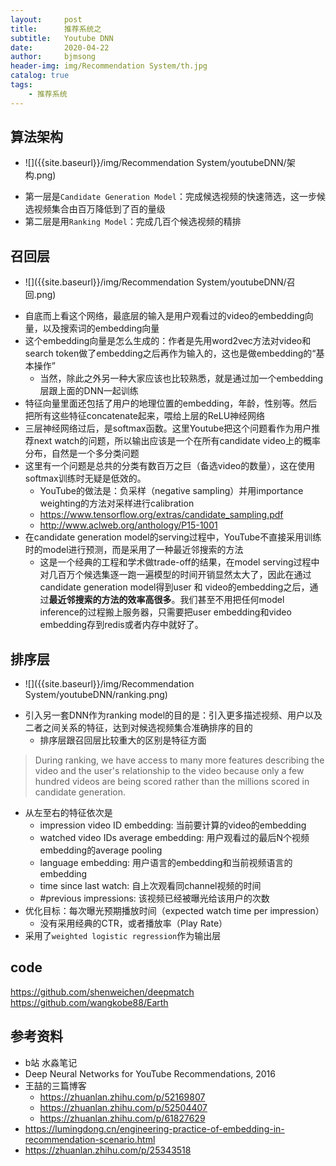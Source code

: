 ```yaml
---
layout:     post
title:      推荐系统之
subtitle:   Youtube DNN
date:       2020-04-22
author:     bjmsong
header-img: img/Recommendation System/th.jpg
catalog: true
tags:
    - 推荐系统
---
```

## 算法架构

<ul> 
<li markdown="1">
![]({{site.baseurl}}/img/Recommendation System/youtubeDNN/架构.png) 
</li> 
</ul> 

- 第一层是`Candidate Generation Model`：完成候选视频的快速筛选，这一步候选视频集合由百万降低到了百的量级
- 第二层是用`Ranking Model`：完成几百个候选视频的精排


## 召回层
<ul> 
<li markdown="1">
![]({{site.baseurl}}/img/Recommendation System/youtubeDNN/召回.png) 
</li> 
</ul> 

- 自底而上看这个网络，最底层的输入是用户观看过的video的embedding向量，以及搜索词的embedding向量
- 这个embedding向量是怎么生成的：作者是先用word2vec方法对video和search token做了embedding之后再作为输入的，这也是做embedding的“基本操作”
    - 当然，除此之外另一种大家应该也比较熟悉，就是通过加一个embedding层跟上面的DNN一起训练
- 特征向量里面还包括了用户的地理位置的embedding，年龄，性别等。然后把所有这些特征concatenate起来，喂给上层的ReLU神经网络
- 三层神经网络过后，是softmax函数。这里Youtube把这个问题看作为用户推荐next watch的问题，所以输出应该是一个在所有candidate video上的概率分布，自然是一个多分类问题
- 这里有一个问题是总共的分类有数百万之巨（备选video的数量），这在使用softmax训练时无疑是低效的。
    - YouTube的做法是：负采样（negative sampling）并用importance weighting的方法对采样进行calibration
    - https://www.tensorflow.org/extras/candidate_sampling.pdf
    - http://www.aclweb.org/anthology/P15-1001
- 在candidate generation model的serving过程中，YouTube不直接采用训练时的model进行预测，而是采用了一种最近邻搜索的方法
    - 这是一个经典的工程和学术做trade-off的结果，在model serving过程中对几百万个候选集逐一跑一遍模型的时间开销显然太大了，因此在通过candidate generation model得到user 和 video的embedding之后，通过**最近邻搜索的方法的效率高很多**。我们甚至不用把任何model inference的过程搬上服务器，只需要把user embedding和video embedding存到redis或者内存中就好了。


## 排序层
<ul> 
<li markdown="1">
![]({{site.baseurl}}/img/Recommendation System/youtubeDNN/ranking.png) 
</li> 
</ul> 

- 引入另一套DNN作为ranking model的目的是：引入更多描述视频、用户以及二者之间关系的特征，达到对候选视频集合准确排序的目的
    - 排序层跟召回层比较重大的区别是特征方面
>During ranking, we have access to many more features describing the video and the user's relationship to the video because only a few hundred videos are being scored rather than the millions scored in candidate generation.    
- 从左至右的特征依次是
    - impression video ID embedding: 当前要计算的video的embedding
    - watched video IDs average embedding: 用户观看过的最后N个视频embedding的average pooling
    - language embedding: 用户语言的embedding和当前视频语言的embedding
    - time since last watch: 自上次观看同channel视频的时间
    - #previous impressions: 该视频已经被曝光给该用户的次数
- 优化目标：每次曝光预期播放时间（expected watch time per impression）
    - 没有采用经典的CTR，或者播放率（Play Rate）
- 采用了`weighted logistic regression`作为输出层


## code
https://github.com/shenweichen/deepmatch
https://github.com/wangkobe88/Earth

## 参考资料
- b站 水淼笔记
- Deep Neural Networks for YouTube Recommendations, 2016
- 王喆的三篇博客
    - https://zhuanlan.zhihu.com/p/52169807
    - https://zhuanlan.zhihu.com/p/52504407
    - https://zhuanlan.zhihu.com/p/61827629
- https://lumingdong.cn/engineering-practice-of-embedding-in-recommendation-scenario.html
- https://zhuanlan.zhihu.com/p/25343518
